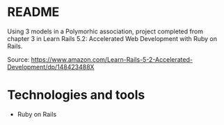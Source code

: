 # README

Using 3 models in a Polymorhic association, project completed from chapter 3 in Learn Rails 5.2: Accelerated Web Development with Ruby on Rails.


Source: https://www.amazon.com/Learn-Rails-5-2-Accelerated-Development/dp/148423488X


# Technologies and tools

* Ruby on Rails
